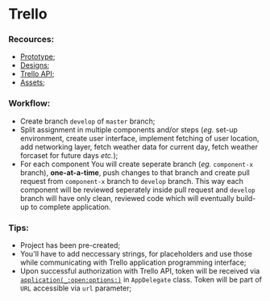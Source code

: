 # Trello

### Recources:
- [Prototype](https://invis.io/GQRR3B65P2E);
- [Designs](https://zpl.io/VYr1Lom);
- [Trello API](https://developers.trello.com/docs/api-introduction);
- [Assets]();

### Workflow:
- Create branch `develop` of `master` branch;
- Split assignment in multiple components and/or steps (_eg._ set-up environment, create user interface, implement fetching of user location, add networking layer, fetch weather data for current day, fetch weather forcaset for future days _etc._);
- For each component You will create seperate branch (_eg._ `component-x` branch), **one-at-a-time**, push changes to that branch and create pull request from `component-x` branch to `develop` branch. This way each component will be reviewed seperately inside pull request and `develop` branch will have only clean, reviewed code which will eventually build-up to complete application.

### Tips:
- Project has been pre-created;
- You'll have to add neccessary strings, for placeholders and use those while communicating with Trello application programming interface;
- Upon successful authorization with Trello API, token will be received via [`application(_:open:options:)`](https://developer.apple.com/documentation/uikit/uiapplicationdelegate/1623112-application) in `AppDelegate` class. Token will be part of `URL` accessible via `url` parameter;
